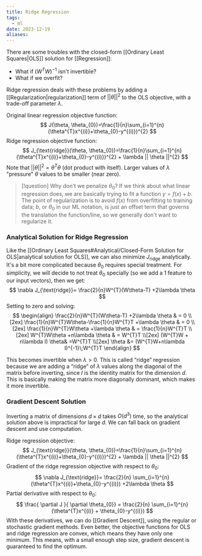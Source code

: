 ```yaml
---
title: Ridge Regression
tags:
  - ml
date: 2023-12-19
aliases:
---
```

There are some troubles with the closed-form [[Ordinary Least Squares|OLS]] solution for [[Regression]]:
- What if $(W^{T}W)^{-1}$ isn't invertible?
- What if we overfit?

Ridge regression deals with these problems by adding a [[Regularization|regularization]] term of $|| \theta ||^{2}$ to the OLS objective, with a trade-off parameter $\lambda$.

Original linear regression objective function:
$$
J(\theta, \theta_{0})=\frac{1}{n}\sum_{i=1}^{n}(\theta^{T}x^{(i)}+\theta_{0}-y^{(i)})^{2}
$$
Ridge regression objective function:
$$
J_{\text{ridge}}(\theta, \theta_{0})=\frac{1}{n}\sum_{i=1}^{n}(\theta^{T}x^{(i)}+\theta_{0}-y^{(i)})^{2} + \lambda || \theta ||^{2}
$$
Note that $|| \theta ||^{2} = \theta^{T}\theta$ (dot product with itself). Larger values of $\lambda$ "pressure" $\theta$ values to be smaller (near zero). 

>[!question] Why don't we penalize $\theta_{0}$?
>If we think about what linear regression does, we are basically trying to fit a function $y=f(x) + b$. The point of regularization is to avoid $f(x)$ from overfitting to training data; $b$, or $\theta_{0}$ in our ML notation, is just an offset term that governs the translation the function/line, so we generally don't want to regularize it.

### Analytical Solution for Ridge Regression
Like the [[Ordinary Least Squares#Analytical/Closed-Form Solution for OLS|analytical solution for OLS]], we can also minimize $J_{\text{ridge}}$ analytically. It's a bit more complicated because $\theta_{0}$ requires special treatment. For simplicity, we will decide to not treat $\theta_{0}$ specially (so we add a 1 feature to our input vectors), then we get:
$$
\nabla J_{\text{ridge}}= \frac{2}{n}W^{T}(W\theta-T) +2\lambda \theta
$$
Setting to zero and solving:
$$
\begin{align}
\frac{2}{n}W^{T}(W\theta-T) +2\lambda \theta & = 0 \\[2ex]
\frac{1}{n}W^{T}W\theta-\frac{1}{n}W^{T}T +\lambda \theta  & = 0  \\[2ex]  
\frac{1}{n}W^{T}W\theta +\lambda \theta  & = \frac{1}{n}W^{T}T  \\[2ex] 
W^{T}W\theta +n\lambda \theta  & = W^{T}T \\[2ex]
(W^{T}W + n\lambda I) \theta& =W^{T}T \\[2ex]
\theta  &= (W^{T}W+n\lambda I)^{-1}\;W^{T}T
\end{align}
$$

This becomes invertible when $\lambda > 0$. This is called “ridge” regression because we are adding a “ridge” of $\lambda$ values along the diagonal of the matrix before inverting, since $I$ is the identity matrix for the dimension $d$. This is basically making the matrix more diagonally dominant, which makes it more invertible.

### Gradient Descent Solution
Inverting a matrix of dimensions $d \times d$ takes $O(d^{3})$ time, so the analytical solution above is impractical for large $d$. We can fall back on gradient descent and use computation.

Ridge regression objective:
$$
J_{\text{ridge}}(\theta, \theta_{0})=\frac{1}{n}\sum_{i=1}^{n}(\theta^{T}x^{(i)}+\theta_{0}-y^{(i)})^{2} + \lambda || \theta ||^{2}
$$
Gradient of the ridge regression objective with respect to $\theta_{0}$:
$$
\nabla J_{\text{ridge}}= \frac{2}{n} \sum_{i=1}^{n}(\theta^{T}x^{(i)}+\theta_{0}-y^{(i)}) +2\lambda \theta
$$
Partial derivative with respect to $\theta_{0}$:
$$
\frac{ \partial J }{ \partial \theta_{0}} = \frac{2}{n} \sum_{i=1}^{n}(\theta^{T}x^{(i)} + \theta_{0}-y^{(i)})  
$$
With these derivatives, we can do [[Gradient Descent]], using the regular or stochastic gradient methods. Even better, the objective functions for OLS and ridge regression are convex, which means they have only one minimum. This means, with a small enough step size, gradient descent is guaranteed to find the optimum.
